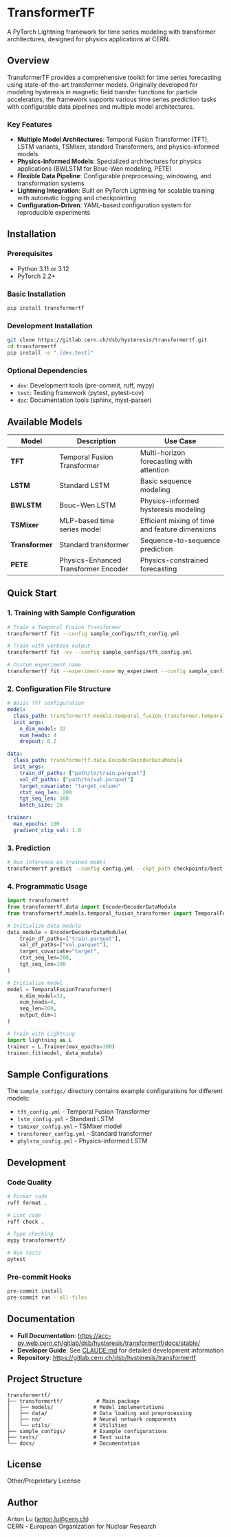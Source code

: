# TransformerTF

A PyTorch Lightning framework for time series modeling with transformer architectures, designed for physics applications at CERN.

## Overview

TransformerTF provides a comprehensive toolkit for time series forecasting using state-of-the-art transformer models. Originally developed for modeling hysteresis in magnetic field transfer functions for particle accelerators, the framework supports various time series prediction tasks with configurable data pipelines and multiple model architectures.

### Key Features

- **Multiple Model Architectures**: Temporal Fusion Transformer (TFT), LSTM variants, TSMixer, standard Transformers, and physics-informed models
- **Physics-Informed Models**: Specialized architectures for physics applications (BWLSTM for Bouc-Wen modeling, PETE)
- **Flexible Data Pipeline**: Configurable preprocessing, windowing, and transformation systems
- **Lightning Integration**: Built on PyTorch Lightning for scalable training with automatic logging and checkpointing
- **Configuration-Driven**: YAML-based configuration system for reproducible experiments

## Installation

### Prerequisites

- Python 3.11 or 3.12
- PyTorch 2.2+

### Basic Installation

```bash
pip install transformertf
```

### Development Installation

```bash
git clone https://gitlab.cern.ch/dsb/hysteresis/transformertf.git
cd transformertf
pip install -e ".[dev,test]"
```

### Optional Dependencies

- `dev`: Development tools (pre-commit, ruff, mypy)
- `test`: Testing framework (pytest, pytest-cov)
- `doc`: Documentation tools (sphinx, myst-parser)

## Available Models

| Model | Description | Use Case |
|-------|-------------|----------|
| **TFT** | Temporal Fusion Transformer | Multi-horizon forecasting with attention |
| **LSTM** | Standard LSTM | Basic sequence modeling |
| **BWLSTM** | Bouc-Wen LSTM | Physics-informed hysteresis modeling |
| **TSMixer** | MLP-based time series model | Efficient mixing of time and feature dimensions |
| **Transformer** | Standard transformer | Sequence-to-sequence prediction |
| **PETE** | Physics-Enhanced Transformer Encoder | Physics-constrained forecasting |

## Quick Start

### 1. Training with Sample Configuration

```bash
# Train a Temporal Fusion Transformer
transformertf fit --config sample_configs/tft_config.yml

# Train with verbose output
transformertf fit -vv --config sample_configs/tft_config.yml

# Custom experiment name
transformertf fit --experiment-name my_experiment --config sample_configs/tft_config.yml
```

### 2. Configuration File Structure

```yaml
# Basic TFT configuration
model:
  class_path: transformertf.models.temporal_fusion_transformer.TemporalFusionTransformer
  init_args:
    n_dim_model: 32
    num_heads: 4
    dropout: 0.2

data:
  class_path: transformertf.data.EncoderDecoderDataModule
  init_args:
    train_df_paths: ["path/to/train.parquet"]
    val_df_paths: ["path/to/val.parquet"]
    target_covariate: "target_column"
    ctxt_seq_len: 200
    tgt_seq_len: 100
    batch_size: 16

trainer:
  max_epochs: 100
  gradient_clip_val: 1.0
```

### 3. Prediction

```bash
# Run inference on trained model
transformertf predict --config config.yml --ckpt_path checkpoints/best.ckpt
```

### 4. Programmatic Usage

```python
import transformertf
from transformertf.data import EncoderDecoderDataModule
from transformertf.models.temporal_fusion_transformer import TemporalFusionTransformer

# Initialize data module
data_module = EncoderDecoderDataModule(
    train_df_paths=["train.parquet"],
    val_df_paths=["val.parquet"],
    target_covariate="target",
    ctxt_seq_len=200,
    tgt_seq_len=100
)

# Initialize model
model = TemporalFusionTransformer(
    n_dim_model=32,
    num_heads=4,
    seq_len=200,
    output_dim=1
)

# Train with Lightning
import lightning as L
trainer = L.Trainer(max_epochs=100)
trainer.fit(model, data_module)
```

## Sample Configurations

The `sample_configs/` directory contains example configurations for different models:

- `tft_config.yml` - Temporal Fusion Transformer
- `lstm_config.yml` - Standard LSTM
- `tsmixer_config.yml` - TSMixer model
- `transformer_config.yml` - Standard transformer
- `phylstm_config.yml` - Physics-informed LSTM

## Development

### Code Quality

```bash
# Format code
ruff format .

# Lint code
ruff check .

# Type checking
mypy transformertf/

# Run tests
pytest
```

### Pre-commit Hooks

```bash
pre-commit install
pre-commit run --all-files
```

## Documentation

- **Full Documentation**: https://acc-py.web.cern.ch/gitlab/dsb/hysteresis/transformertf/docs/stable/
- **Developer Guide**: See [CLAUDE.md](CLAUDE.md) for detailed development information
- **Repository**: https://gitlab.cern.ch/dsb/hysteresis/transformertf

## Project Structure

```
transformertf/
├── transformertf/           # Main package
│   ├── models/             # Model implementations
│   ├── data/               # Data loading and preprocessing
│   ├── nn/                 # Neural network components
│   └── utils/              # Utilities
├── sample_configs/         # Example configurations
├── tests/                  # Test suite
└── docs/                   # Documentation
```

## License

Other/Proprietary License

## Author

Anton Lu (anton.lu@cern.ch)  
CERN - European Organization for Nuclear Research

